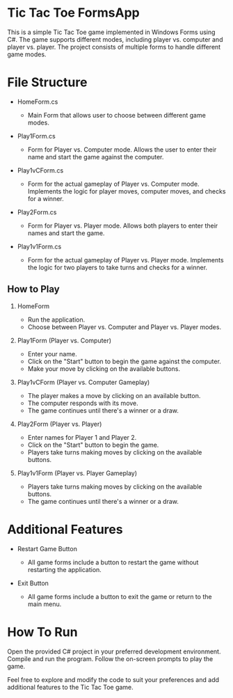# Tic Tac Toe  FormsApp
This is a simple Tic Tac Toe game implemented in Windows Forms using C#. The game supports different modes, including player vs. computer and player vs. player. The project consists of multiple forms to handle different game modes.


# File Structure
- HomeForm.cs
    - Main Form that allows user to choose between different game modes.

- Play1Form.cs
    - Form for Player vs. Computer mode. Allows the user to enter their name and start the game against the computer.
      
- Play1vCForm.cs
    - Form for the actual gameplay of Player vs. Computer mode. Implements the logic for player moves, computer moves, and checks for a winner.
      
- Play2Form.cs
   - Form for Player vs. Player mode. Allows both players to enter their names and start the game.
     
- Play1v1Form.cs
    - Form for the actual gameplay of Player vs. Player mode. Implements the logic for two players to take turns and checks for a winner.

 
## How to Play
1. HomeForm
      - Run the application.
      - Choose between Player vs. Computer and Player vs. Player modes.
    
2. Play1Form (Player vs. Computer)
      - Enter your name.
      - Click on the "Start" button to begin the game against the computer.
      - Make your move by clicking on the available buttons.

3. Play1vCForm (Player vs. Computer Gameplay)
      - The player makes a move by clicking on an available button.
      - The computer responds with its move.
      - The game continues until there's a winner or a draw.

4. Play2Form (Player vs. Player)
      - Enter names for Player 1 and Player 2.
      - Click on the "Start" button to begin the game.
      - Players take turns making moves by clicking on the available buttons.

5. Play1v1Form (Player vs. Player Gameplay)
      - Players take turns making moves by clicking on the available buttons.
      - The game continues until there's a winner or a draw.

    
# Additional Features
- Restart Game Button
  - All game forms include a button to restart the game without restarting the application.

- Exit Button
  - All game forms include a button to exit the game or return to the main menu.


# How To Run 
Open the provided C# project in your preferred development environment.
Compile and run the program.
Follow the on-screen prompts to play the game.

Feel free to explore and modify the code to suit your preferences and add additional features to the Tic Tac Toe game.
